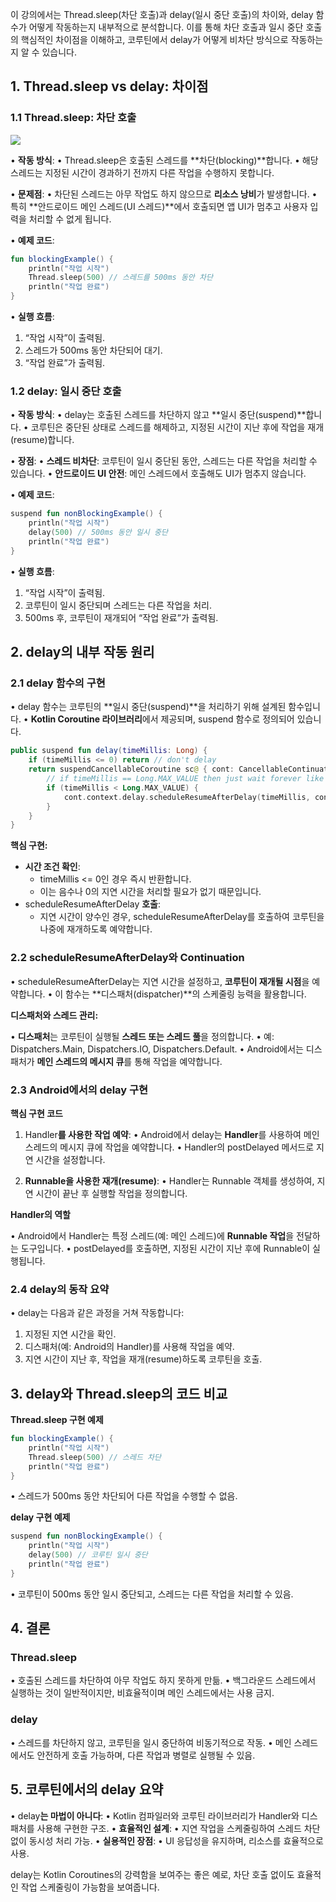 
이 강의에서는 Thread.sleep(차단 호출)과 delay(일시 중단 호출)의 차이와, delay 함수가 어떻게 작동하는지 내부적으로 분석합니다. 이를 통해 차단 호출과 일시 중단 호출의 핵심적인 차이점을 이해하고, 코루틴에서 delay가 어떻게 비차단 방식으로 작동하는지 알 수 있습니다.


## **1. Thread.sleep vs delay: 차이점**


### **1.1 Thread.sleep: 차단 호출**

![](www.udemy.com_course_coroutines-on-android_learn_lecture_20882564.png)

• **작동 방식**:
	• Thread.sleep은 호출된 스레드를 **차단(blocking)**합니다.
	• 해당 스레드는 지정된 시간이 경과하기 전까지 다른 작업을 수행하지 못합니다.

• **문제점**:
	• 차단된 스레드는 아무 작업도 하지 않으므로 **리소스 낭비**가 발생합니다.
	• 특히 **안드로이드 메인 스레드(UI 스레드)**에서 호출되면 앱 UI가 멈추고 사용자 입력을 처리할 수 없게 됩니다.

• **예제 코드**:

```kotlin
fun blockingExample() {
    println("작업 시작")
    Thread.sleep(500) // 스레드를 500ms 동안 차단
    println("작업 완료")
}
```

• **실행 흐름**:

1. “작업 시작”이 출력됨.
2. 스레드가 500ms 동안 차단되어 대기.
3. “작업 완료”가 출력됨.

### **1.2 delay: 일시 중단 호출**

• **작동 방식**:
	• delay는 호출된 스레드를 차단하지 않고 **일시 중단(suspend)**합니다.
	• 코루틴은 중단된 상태로 스레드를 해제하고, 지정된 시간이 지난 후에 작업을 재개(resume)합니다.

• **장점**:
	• **스레드 비차단**: 코루틴이 일시 중단된 동안, 스레드는 다른 작업을 처리할 수 있습니다.
	• **안드로이드 UI 안전**: 메인 스레드에서 호출해도 UI가 멈추지 않습니다.


• **예제 코드**:

```kotlin
suspend fun nonBlockingExample() {
    println("작업 시작")
    delay(500) // 500ms 동안 일시 중단
    println("작업 완료")
}
```

• **실행 흐름**:

1. “작업 시작”이 출력됨.
2. 코루틴이 일시 중단되며 스레드는 다른 작업을 처리.
3. 500ms 후, 코루틴이 재개되어 “작업 완료”가 출력됨.

## **2. delay의 내부 작동 원리**

### **2.1 delay 함수의 구현**

• delay 함수는 코루틴의 **일시 중단(suspend)**을 처리하기 위해 설계된 함수입니다.
• **Kotlin Coroutine 라이브러리**에서 제공되며, suspend 함수로 정의되어 있습니다.

```kotlin
public suspend fun delay(timeMillis: Long) {  
    if (timeMillis <= 0) return // don't delay  
    return suspendCancellableCoroutine sc@ { cont: CancellableContinuation<Unit> ->  
        // if timeMillis == Long.MAX_VALUE then just wait forever like awaitCancellation, don't schedule.  
        if (timeMillis < Long.MAX_VALUE) {  
            cont.context.delay.scheduleResumeAfterDelay(timeMillis, cont)  
        }  
    }  
}
```

**핵심 구현:**
- **시간 조건 확인**:
	- timeMillis <= 0인 경우 즉시 반환합니다.
	- 이는 음수나 0의 지연 시간을 처리할 필요가 없기 때문입니다.
- scheduleResumeAfterDelay **호출**:
	- 지연 시간이 양수인 경우, scheduleResumeAfterDelay를 호출하여 코루틴을 나중에 재개하도록 예약합니다.

### **2.2 scheduleResumeAfterDelay와 Continuation**

• scheduleResumeAfterDelay는 지연 시간을 설정하고, **코루틴이 재개될 시점**을 예약합니다.
• 이 함수는 **디스패처(dispatcher)**의 스케줄링 능력을 활용합니다.

**디스패처와 스레드 관리:**

• **디스패처**는 코루틴이 실행될 **스레드 또는 스레드 풀**을 정의합니다.
• 예: Dispatchers.Main, Dispatchers.IO, Dispatchers.Default.
• Android에서는 디스패처가 **메인 스레드의 메시지 큐**를 통해 작업을 예약합니다.

### **2.3 Android에서의 delay 구현**

**핵심 구현 코드**

1. Handler**를 사용한 작업 예약**:
	• Android에서 delay는 **Handler**를 사용하여 메인 스레드의 메시지 큐에 작업을 예약합니다.
	• Handler의 postDelayed 메서드로 지연 시간을 설정합니다.

2. **Runnable을 사용한 재개(resume)**:
	• Handler는 Runnable 객체를 생성하여, 지연 시간이 끝난 후 실행할 작업을 정의합니다.

**Handler의 역할**

• Android에서 Handler는 특정 스레드(예: 메인 스레드)에 **Runnable 작업**을 전달하는 도구입니다.
• postDelayed를 호출하면, 지정된 시간이 지난 후에 Runnable이 실행됩니다.

  

### **2.4 delay의 동작 요약**

• delay는 다음과 같은 과정을 거쳐 작동합니다:

1. 지정된 지연 시간을 확인.
2. 디스패처(예: Android의 Handler)를 사용해 작업을 예약.
3. 지연 시간이 지난 후, 작업을 재개(resume)하도록 코루틴을 호출.

  

## **3. delay와 Thread.sleep의 코드 비교**


**Thread.sleep 구현 예제**

```kotlin
fun blockingExample() {
    println("작업 시작")
    Thread.sleep(500) // 스레드 차단
    println("작업 완료")
}
```
  
• 스레드가 500ms 동안 차단되어 다른 작업을 수행할 수 없음.

**delay 구현 예제**
  
```kotlin
suspend fun nonBlockingExample() {
    println("작업 시작")
    delay(500) // 코루틴 일시 중단
    println("작업 완료")
}
```

• 코루틴이 500ms 동안 일시 중단되고, 스레드는 다른 작업을 처리할 수 있음.

## **4. 결론**

### **Thread.sleep**

• 호출된 스레드를 차단하여 아무 작업도 하지 못하게 만듦.
• 백그라운드 스레드에서 실행하는 것이 일반적이지만, 비효율적이며 메인 스레드에서는 사용 금지.
### **delay**

• 스레드를 차단하지 않고, 코루틴을 일시 중단하여 비동기적으로 작동.
• 메인 스레드에서도 안전하게 호출 가능하며, 다른 작업과 병렬로 실행될 수 있음.

  

## **5. 코루틴에서의 delay 요약**

• delay**는 마법이 아니다**:
	• Kotlin 컴파일러와 코루틴 라이브러리가 Handler와 디스패처를 사용해 구현한 구조.
• **효율적인 설계**:
	• 지연 작업을 스케줄링하여 스레드 차단 없이 동시성 처리 가능.
• **실용적인 장점**:
	• UI 응답성을 유지하며, 리소스를 효율적으로 사용.

delay는 Kotlin Coroutines의 강력함을 보여주는 좋은 예로, 차단 호출 없이도 효율적인 작업 스케줄링이 가능함을 보여줍니다.